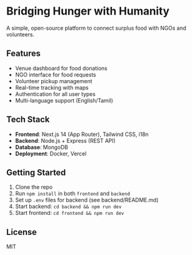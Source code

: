 # Bridging Hunger with Humanity

A simple, open-source platform to connect surplus food with NGOs and volunteers.

## Features
- Venue dashboard for food donations
- NGO interface for food requests
- Volunteer pickup management
- Real-time tracking with maps
- Authentication for all user types
- Multi-language support (English/Tamil)

## Tech Stack
- **Frontend**: Next.js 14 (App Router), Tailwind CSS, i18n
- **Backend**: Node.js + Express (REST API)
- **Database**: MongoDB
- **Deployment**: Docker, Vercel

## Getting Started
1. Clone the repo
2. Run `npm install` in both `frontend` and `backend`
3. Set up `.env` files for backend (see backend/README.md)
4. Start backend: `cd backend && npm run dev`
5. Start frontend: `cd frontend && npm run dev`

## License
MIT
